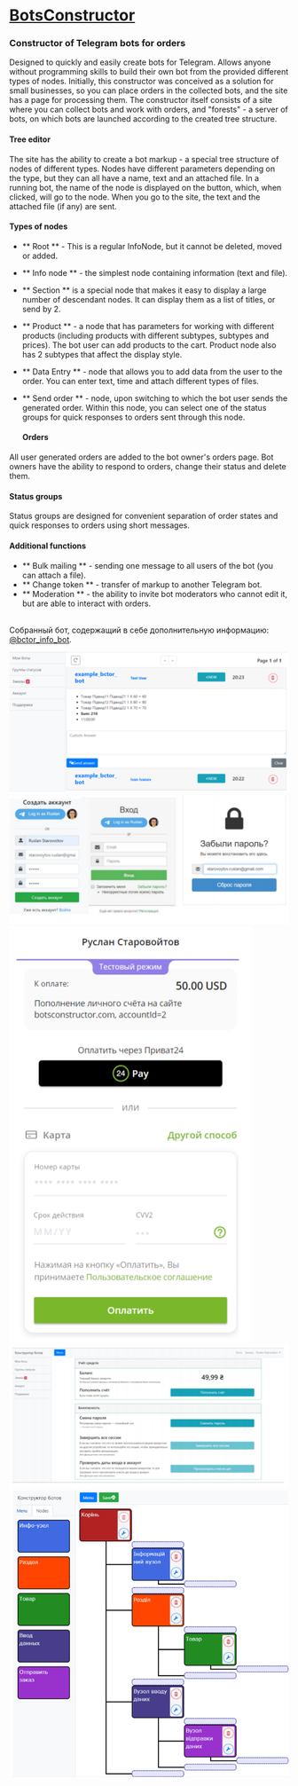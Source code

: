 # [BotsConstructor](https://botsconstructor.com/)

### Constructor of Telegram bots for orders

Designed to quickly and easily create bots for Telegram.
Allows anyone without programming skills to build their own bot from the provided different types of nodes.
Initially, this constructor was conceived as a solution for small businesses, so you can place orders in the collected bots, and the site has a page for processing them.
The constructor itself consists of a site where you can collect bots and work with orders,
and "forests" - a server of bots, on which bots are launched according to the created tree structure.

#### Tree editor
The site has the ability to create a bot markup - a special tree structure of nodes of different types.
Nodes have different parameters depending on the type, but they can all have a name, text and an attached file.
In a running bot, the name of the node is displayed on the button, which, when clicked, will go to the node.
When you go to the site, the text and the attached file (if any) are sent.

#### Types of nodes
* ** Root ** - This is a regular InfoNode, but it cannot be deleted, moved or added.
* ** Info node ** - the simplest node containing information (text and file).
* ** Section ** is a special node that makes it easy to display a large number of descendant nodes.
It can display them as a list of titles, or send by 2.
* ** Product ** - a node that has parameters for working with different products (including products with different subtypes, subtypes and prices).
The bot user can add products to the cart.
Product node also has 2 subtypes that affect the display style.
* ** Data Entry ** - node that allows you to add data from the user to the order. You can enter text, time and attach different types of files.
* ** Send order ** - node, upon switching to which the bot user sends the generated order.
Within this node, you can select one of the status groups for quick responses to orders sent through this node.

  #### Orders
All user generated orders are added to the bot owner's orders page.
Bot owners have the ability to respond to orders, change their status and delete them.

#### Status groups
Status groups are designed for convenient separation of order states and quick responses to orders using short messages.

#### Additional functions
* ** Bulk mailing ** - sending one message to all users of the bot (you can attach a file).
* ** Change token ** - transfer of markup to another Telegram bot.
* ** Moderation ** - the ability to invite bot moderators who cannot edit it, but are able to interact with orders.

<br/>Собранный бот, содержащий в себе дополнительную информацию: [@bctor_info_bot](https://telegram.me/bctor_info_bot).

![Пример запроса](Images/screen1.png)
![Вид виджета авторизации](Images/screen2.png)
![Пример работы платёжной системы](Images/screen3.png)
![Вид панели настроек аккаунта](Images/screen4.png)
![Вид панели настроек аккаунта](Images/screen6.png)
